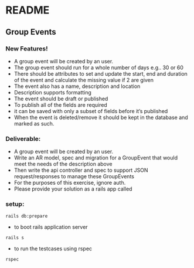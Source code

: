 # README
## Group Events

### New Features!
  - A group event will be created by an user.
  - The group event should run for a whole number of days e.g.. 30 or 60
  - There should be attributes to set and update the start, end and duration of the event and calculate the missing value if 2 are given
  - The event also has a name, description and location
  - Description supports formatting
  - The event should be draft or published
  - To publish all of the fields are required
  - it can be saved with only a subset of fields before it’s published
  - When the event is deleted/remove it should be kept in the database and marked as such.

### Deliverable:
- A group event will be created by an user.
- Write an AR model, spec and migration for a GroupEvent that would meet the needs of the description above
- Then write the api controller and spec to support JSON request/responses to manage these GroupEvents
- For the purposes of this exercise, ignore auth.
- Please provide your solution as a rails app called

### setup:
```
rails db:prepare
```

- to boot rails application server
 ```
 rails s
 ```

 - to run the testcases using rspec
  ```
  rspec
  ```
